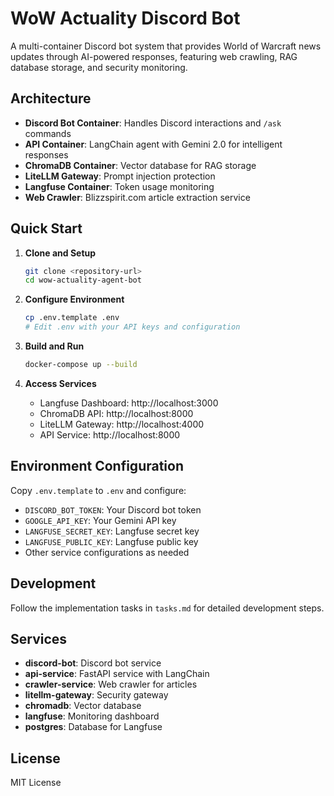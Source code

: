 # WoW Actuality Discord Bot

A multi-container Discord bot system that provides World of Warcraft news updates through AI-powered responses, featuring web crawling, RAG database storage, and security monitoring.

## Architecture

- **Discord Bot Container**: Handles Discord interactions and `/ask` commands
- **API Container**: LangChain agent with Gemini 2.0 for intelligent responses  
- **ChromaDB Container**: Vector database for RAG storage
- **LiteLLM Gateway**: Prompt injection protection
- **Langfuse Container**: Token usage monitoring
- **Web Crawler**: Blizzspirit.com article extraction service

## Quick Start

1. **Clone and Setup**
   ```bash
   git clone <repository-url>
   cd wow-actuality-agent-bot
   ```

2. **Configure Environment**
   ```bash
   cp .env.template .env
   # Edit .env with your API keys and configuration
   ```

3. **Build and Run**
   ```bash
   docker-compose up --build
   ```

4. **Access Services**
   - Langfuse Dashboard: http://localhost:3000
   - ChromaDB API: http://localhost:8000
   - LiteLLM Gateway: http://localhost:4000
   - API Service: http://localhost:8000

## Environment Configuration

Copy `.env.template` to `.env` and configure:

- `DISCORD_BOT_TOKEN`: Your Discord bot token
- `GOOGLE_API_KEY`: Your Gemini API key
- `LANGFUSE_SECRET_KEY`: Langfuse secret key
- `LANGFUSE_PUBLIC_KEY`: Langfuse public key
- Other service configurations as needed

## Development

Follow the implementation tasks in `tasks.md` for detailed development steps.

## Services

- **discord-bot**: Discord bot service
- **api-service**: FastAPI service with LangChain
- **crawler-service**: Web crawler for articles
- **litellm-gateway**: Security gateway
- **chromadb**: Vector database
- **langfuse**: Monitoring dashboard
- **postgres**: Database for Langfuse

## License

MIT License
